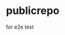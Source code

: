# publicrepo
for e2e test












































































































































































































































































































































































































































































































































































































































































































































































































































































































































































































































































































































































































































































































































































































































































































































































































































































































































































































































































































































































































































































































































